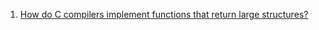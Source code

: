  1. [How do C compilers implement functions that return large structures?][1]
 
[1]: https://stackoverflow.com/questions/2155730/how-do-c-compilers-implement-functions-that-return-large-structures
